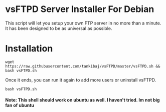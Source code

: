 # vsFTPD Server Installer For Debian

This script will let you setup your own FTP server in no more than a minute. It has been designed to be as universal as possible.

# Installation

`wget https://raw.githubusercontent.com/tankibaj/vsFTPD/master/vsFTPD.sh && bash vsFTPD.sh`

Once it ends, you can run it again to add more users or uninstall vsFTPD.

`bash vsFTPD.sh`

#### Note: This shell should work on ubuntu as well. I haven't tried. Im not big fan of ubuntu
